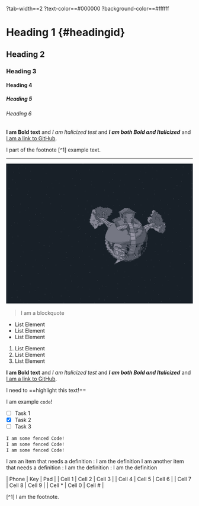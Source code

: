 ?tab-width==2
?text-color==#000000
?background-color==#ffffff
# Heading 1 {#headingid}

## Heading 2

### Heading 3

#### Heading 4

##### Heading 5

###### Heading 6

**I am Bold text** and *I am Italicized test* and ***I am both Bold and Italicized*** and [I am a link to GitHub](https://github.com/).

I part of the footnote [^1] example text.

---

![I am an image](../../media/KolibriBackground.png)

> I am a blockquote

- List Element
- List Element
- List Element


1. List Element
9. List Element
111. List Element

**I am Bold text** and *I am Italicized test* and ***I am both Bold and Italicized*** and [I am a link to GitHub](https://github.com/).

I need to ==highlight this text!==

I am example `code`!

- [ ] Task 1
- [x] Task 2
- [ ] Task 3

```
I am some fenced Code!
I am some fenced Code!
I am some fenced Code!
```

I am an item that needs a definition
: I am the definition
I am another item that needs a definition
: I am the definition
: I am the definition

| Phone | Key | Pad |
| Cell 1 | Cell 2 | Cell 3 |
| Cell 4 | Cell 5 | Cell 6 |
| Cell 7 | Cell 8 | Cell 9 |
| Cell \* | Cell 0 | Cell # |

[^1] I am the footnote.